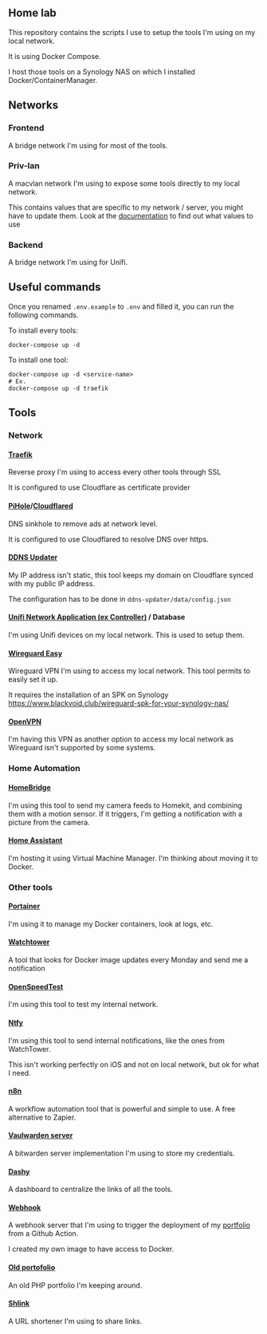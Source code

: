 ## Home lab

This repository contains the scripts I use to setup the tools I'm using on my local network.

It is using Docker Compose.

I host those tools on a Synology NAS on which I installed Docker/ContainerManager.

## Networks

### Frontend

A bridge network I'm using for most of the tools.

### Priv-lan

A macvlan network I'm using to expose some tools directly to my local network.

This contains values that are specific to my network / server, you might have to update them. Look at the [documentation](https://docs.docker.com/network/drivers/macvlan/#bridge-mode) to find out what values to use

### Backend

A bridge network I'm using for Unifi.

## Useful commands

Once you renamed `.env.example` to `.env` and filled it, you can run the following commands.

To install every tools:
```shell
docker-compose up -d
```

To install one tool:
```shell
docker-compose up -d <service-name>
# Ex.
docker-compose up -d traefik
```

## Tools

### Network

#### [Traefik](https://traefik.io/)

Reverse proxy I'm using to access every other tools through SSL

It is configured to use Cloudflare as certificate provider

#### [PiHole](https://pi-hole.net/)/[Cloudflared](https://github.com/cloudflare/cloudflared)

DNS sinkhole to remove ads at network level.

It is configured to use Cloudflared to resolve DNS over https.

#### [DDNS Updater](https://github.com/qdm12/ddns-updater)

My IP address isn't static, this tool keeps my domain on Cloudflare synced with my public IP address.

The configuration has to be done in `ddns-updater/data/config.json`

#### [Unifi Network Application (ex Controller)](https://ui.com/) / Database

I'm using Unifi devices on my local network. This is used to setup them.

#### [Wireguard Easy](https://github.com/wg-easy/wg-easy)

Wireguard VPN I'm using to access my local network. This tool permits to easily set it up.

It requires the installation of an SPK on Synology https://www.blackvoid.club/wireguard-spk-for-your-synology-nas/

#### [OpenVPN](https://openvpn.net/)

I'm having this VPN as another option to access my local network as Wireguard isn't supported by some systems.

### Home Automation

#### [HomeBridge](https://homebridge.io/)

I'm using this tool to send my camera feeds to Homekit, and combining them with a motion sensor. If it triggers, I'm getting a notification with a picture from the camera.

#### [Home Assistant](https://www.home-assistant.io/)

I'm hosting it using Virtual Machine Manager. I'm thinking about moving it to Docker.

### Other tools

#### [Portainer](https://www.portainer.io/)

I'm using it to manage my Docker containers, look at logs, etc.

#### [Watchtower](https://containrrr.dev/watchtower/)

A tool that looks for Docker image updates every Monday and send me a notification

#### [OpenSpeedTest](https://openspeedtest.com/)

I'm using this tool to test my internal network.

#### [Ntfy](https://ntfy.sh/)

I'm using this tool to send internal notifications, like the ones from WatchTower.

This isn't working perfectly on iOS and not on local network, but ok for what I need.

#### [n8n](https://n8n.io/)

A workflow automation tool that is powerful and simple to use. A free alternative to Zapier.

#### [Vaulwarden server](https://github.com/dani-garcia/vaultwarden)

A bitwarden server implementation I'm using to store my credentials.

#### [Dashy](https://dashy.to/)

A dashboard to centralize the links of all the tools.

#### [Webhook](https://github.com/adnanh/webhook/)

A webhook server that I'm using to trigger the deployment of my [portfolio](https://github.com/davidbertet/portfolio) from a Github Action.

I created my own image to have access to Docker.

#### [Old portofolio](https://david.bertet.fr/old)

An old PHP portfolio I'm keeping around.

#### [Shlink](https://shlink.io/)

A URL shortener I'm using to share links.

